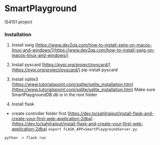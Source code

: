 # SmartPlayground
IS4151 project

### Installation
1. Install swig
[https://www.dev2qa.com/how-to-install-swig-on-macos-linux-and-windows/](https://www.dev2qa.com/how-to-install-swig-on-macos-linux-and-windows/)

2. Install pyscard
[https://pypi.org/project/pyscard/](https://pypi.org/project/pyscard/)
pip install pyscard

3. Install sqlite3
[https://www.tutorialspoint.com/sqlite/sqlite_installation.htm](https://www.tutorialspoint.com/sqlite/sqlite_installation.htm)
Make sure SmartPlaygroundDB.db is in the root folder

4. Install flask
- create controller folder first
[https://dev.to/sahilrajput/install-flask-and-create-your-first-web-application-2dba](https://dev.to/sahilrajput/install-flask-and-create-your-first-web-application-2dba)
`export FLASK_APP=SmartPlaygroundServer.py`
``` sh
python -m flask run
```